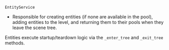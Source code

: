 
`EntityService` 
- Responsible for creating entities (if none are available in the pool), adding entities to the level, and returning them to their pools when they leave the scene tree.

Entities execute startup/teardown logic via the `_enter_tree` and `_exit_tree` methods.